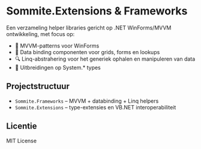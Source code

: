# Sommite.Extensions & Frameworks

Een verzameling helper libraries gericht op .NET WinForms/MVVM ontwikkeling, met focus op:

- 📐 MVVM-patterns voor WinForms
- 🔗 Data binding componenten voor grids, forms en lookups
- 🔍 Linq-abstrahering voor het generiek ophalen en manipuleren van data
- 🧰 Uitbreidingen op System.* types

## Projectstructuur

- `Sommite.Frameworks` – MVVM + databinding + Linq helpers
- `Sommite.Extensions` – type-extensies en VB.NET interoperabiliteit

## Licentie

MIT License

